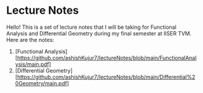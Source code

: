 # Lecture Notes

Hello! This is a set of lecture notes that I will be taking for Functional Analysis and Differential Geometry during my final semester at IISER TVM.
Here are the notes:

1. [Functional Analysis][https://github.com/ashishKujur7/lectureNotes/blob/main/FunctionalAnalysis/main.pdf]
2. [Differential Geometry][https://github.com/ashishKujur7/lectureNotes/blob/main/Differential%20Geometry/main.pdf]
